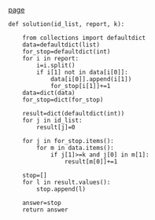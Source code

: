 [page](https://programmers.co.kr/learn/courses/30/lessons/92334)

    def solution(id_list, report, k):

        from collections import defaultdict
        data=defaultdict(list)
        for_stop=defaultdict(int)
        for i in report:
            i=i.split()
            if i[1] not in data[i[0]]:
                data[i[0]].append(i[1])
                for_stop[i[1]]+=1
        data=dict(data)
        for_stop=dict(for_stop)

        result=dict(defaultdict(int))
        for j in id_list:
            result[j]=0

        for j in for_stop.items():
            for m in data.items():
                if j[1]>=k and j[0] in m[1]:
                    result[m[0]]+=1

        stop=[]
        for l in result.values():
            stop.append(l)

        answer=stop
        return answer
